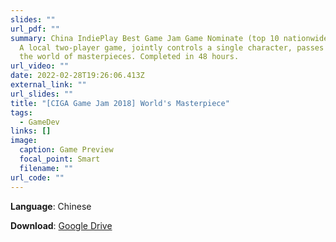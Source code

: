 ```yaml
---
slides: ""
url_pdf: ""
summary: China IndiePlay Best Game Jam Game Nominate (top 10 nationwide), 2018.
  A local two-player game, jointly controls a single character, passes through
  the world of masterpieces. Completed in 48 hours.
url_video: ""
date: 2022-02-28T19:26:06.413Z
external_link: ""
url_slides: ""
title: "[CIGA Game Jam 2018] World's Masterpiece"
tags:
  - GameDev
links: []
image:
  caption: Game Preview
  focal_point: Smart
  filename: ""
url_code: ""
---
```

**Language**: Chinese

**Download**: [Google Drive](https://drive.google.com/file/d/1V7rz7OnAjIWUznY1DvUHHqrKKonL1VAX/view?usp=sharing)